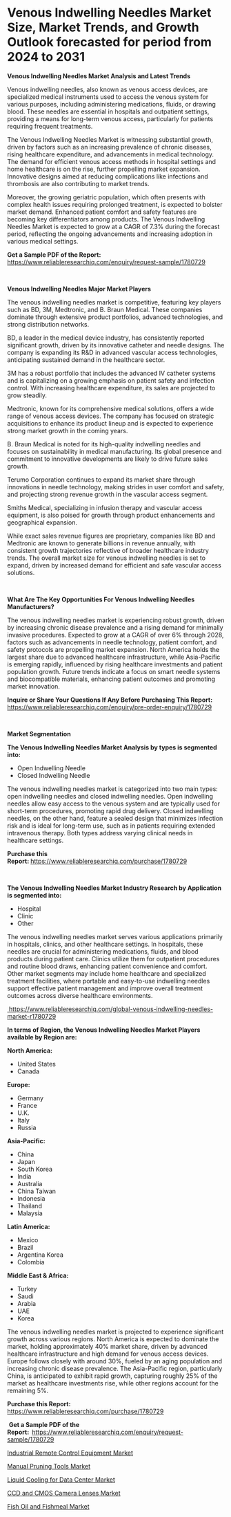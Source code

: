<p><h1>Venous Indwelling Needles Market Size, Market Trends, and Growth Outlook forecasted for period from 2024 to 2031</h1></p><p><strong>Venous Indwelling Needles Market Analysis and Latest Trends</strong></p>
<p><p>Venous indwelling needles, also known as venous access devices, are specialized medical instruments used to access the venous system for various purposes, including administering medications, fluids, or drawing blood. These needles are essential in hospitals and outpatient settings, providing a means for long-term venous access, particularly for patients requiring frequent treatments.</p><p>The Venous Indwelling Needles Market is witnessing substantial growth, driven by factors such as an increasing prevalence of chronic diseases, rising healthcare expenditure, and advancements in medical technology. The demand for efficient venous access methods in hospital settings and home healthcare is on the rise, further propelling market expansion. Innovative designs aimed at reducing complications like infections and thrombosis are also contributing to market trends.</p><p>Moreover, the growing geriatric population, which often presents with complex health issues requiring prolonged treatment, is expected to bolster market demand. Enhanced patient comfort and safety features are becoming key differentiators among products. The Venous Indwelling Needles Market is expected to grow at a CAGR of 7.3% during the forecast period, reflecting the ongoing advancements and increasing adoption in various medical settings.</p></p>
<p><strong>Get a Sample PDF of the Report:&nbsp;</strong> <a href="https://www.reliableresearchiq.com/enquiry/request-sample/1780729?utm_campaign=1132&utm_medium=2&utm_source=Github&utm_content=ia&utm_term=13102024&utm_id=venous-indwelling-needles">https://www.reliableresearchiq.com/enquiry/request-sample/1780729</a></p>
<p>&nbsp;</p>
<p><strong>Venous Indwelling Needles Major Market Players</strong></p>
<p><p>The venous indwelling needles market is competitive, featuring key players such as BD, 3M, Medtronic, and B. Braun Medical. These companies dominate through extensive product portfolios, advanced technologies, and strong distribution networks.</p><p>BD, a leader in the medical device industry, has consistently reported significant growth, driven by its innovative catheter and needle designs. The company is expanding its R&D in advanced vascular access technologies, anticipating sustained demand in the healthcare sector.</p><p>3M has a robust portfolio that includes the advanced IV catheter systems and is capitalizing on a growing emphasis on patient safety and infection control. With increasing healthcare expenditure, its sales are projected to grow steadily.</p><p>Medtronic, known for its comprehensive medical solutions, offers a wide range of venous access devices. The company has focused on strategic acquisitions to enhance its product lineup and is expected to experience strong market growth in the coming years.</p><p>B. Braun Medical is noted for its high-quality indwelling needles and focuses on sustainability in medical manufacturing. Its global presence and commitment to innovative developments are likely to drive future sales growth.</p><p>Terumo Corporation continues to expand its market share through innovations in needle technology, making strides in user comfort and safety, and projecting strong revenue growth in the vascular access segment.</p><p>Smiths Medical, specializing in infusion therapy and vascular access equipment, is also poised for growth through product enhancements and geographical expansion.</p><p>While exact sales revenue figures are proprietary, companies like BD and Medtronic are known to generate billions in revenue annually, with consistent growth trajectories reflective of broader healthcare industry trends. The overall market size for venous indwelling needles is set to expand, driven by increased demand for efficient and safe vascular access solutions.</p></p>
<p>&nbsp;</p>
<p><strong>What Are The Key Opportunities For Venous Indwelling Needles Manufacturers?</strong></p>
<p><p>The venous indwelling needles market is experiencing robust growth, driven by increasing chronic disease prevalence and a rising demand for minimally invasive procedures. Expected to grow at a CAGR of over 6% through 2028, factors such as advancements in needle technology, patient comfort, and safety protocols are propelling market expansion. North America holds the largest share due to advanced healthcare infrastructure, while Asia-Pacific is emerging rapidly, influenced by rising healthcare investments and patient population growth. Future trends indicate a focus on smart needle systems and biocompatible materials, enhancing patient outcomes and promoting market innovation.</p></p>
<p><strong>Inquire or Share Your Questions If Any Before Purchasing This Report:</strong> <a href="https://www.reliableresearchiq.com/enquiry/pre-order-enquiry/1780729?utm_campaign=1132&utm_medium=2&utm_source=Github&utm_content=ia&utm_term=13102024&utm_id=venous-indwelling-needles">https://www.reliableresearchiq.com/enquiry/pre-order-enquiry/1780729</a></p>
<p>&nbsp;</p>
<p><strong>Market Segmentation</strong></p>
<p><strong>The Venous Indwelling Needles Market Analysis by types is segmented into:</strong></p>
<p><ul><li>Open Indwelling Needle</li><li>Closed Indwelling Needle</li></ul></p>
<p><p>The venous indwelling needles market is categorized into two main types: open indwelling needles and closed indwelling needles. Open indwelling needles allow easy access to the venous system and are typically used for short-term procedures, promoting rapid drug delivery. Closed indwelling needles, on the other hand, feature a sealed design that minimizes infection risk and is ideal for long-term use, such as in patients requiring extended intravenous therapy. Both types address varying clinical needs in healthcare settings.</p></p>
<p><strong>Purchase this Report:&nbsp;</strong><a href="https://www.reliableresearchiq.com/purchase/1780729?utm_campaign=1132&utm_medium=2&utm_source=Github&utm_content=ia&utm_term=13102024&utm_id=venous-indwelling-needles">https://www.reliableresearchiq.com/purchase/1780729</a></p>
<p>&nbsp;</p>
<p><strong>The Venous Indwelling Needles Market Industry Research by Application is segmented into:</strong></p>
<p><ul><li>Hospital</li><li>Clinic</li><li>Other</li></ul></p>
<p><p>The venous indwelling needles market serves various applications primarily in hospitals, clinics, and other healthcare settings. In hospitals, these needles are crucial for administering medications, fluids, and blood products during patient care. Clinics utilize them for outpatient procedures and routine blood draws, enhancing patient convenience and comfort. Other market segments may include home healthcare and specialized treatment facilities, where portable and easy-to-use indwelling needles support effective patient management and improve overall treatment outcomes across diverse healthcare environments.</p></p>
<p><a href="https://www.reliableresearchiq.com/global-venous-indwelling-needles-market-r1780729?utm_campaign=1132&utm_medium=2&utm_source=Github&utm_content=ia&utm_term=13102024&utm_id=venous-indwelling-needles">&nbsp;https://www.reliableresearchiq.com/global-venous-indwelling-needles-market-r1780729</a></p>
<p><strong>In terms of Region, the Venous Indwelling Needles Market Players available by Region are:</strong></p>
<p>
    <p> <strong> North America: </strong>
        <ul>
            <li>United States</li>
            <li>Canada</li>
        </ul>
        </p> 
    <p> <strong> Europe: </strong>
        <ul>
            <li>Germany</li>
            <li>France</li>
            <li>U.K.</li>
            <li>Italy</li>
            <li>Russia</li>
        </ul>
        </p> 
    <p> <strong> Asia-Pacific: </strong>
        <ul>
            <li>China</li>
            <li>Japan</li>
            <li>South Korea</li>
            <li>India</li>
            <li>Australia</li>
            <li>China Taiwan</li>
            <li>Indonesia</li>
            <li>Thailand</li>
            <li>Malaysia</li>
        </ul>
        </p> 
    <p> <strong> Latin America: </strong>
        <ul>
            <li>Mexico</li>
            <li>Brazil</li>
            <li>Argentina Korea</li>
            <li>Colombia</li>
        </ul>
        </p> 
    <p> <strong> Middle East & Africa: </strong>
        <ul>
            <li>Turkey</li>
            <li>Saudi</li>
            <li>Arabia</li>
            <li>UAE</li>
            <li>Korea</li>
        </ul>
    </p>
    </p>
<p><p>The venous indwelling needles market is projected to experience significant growth across various regions. North America is expected to dominate the market, holding approximately 40% market share, driven by advanced healthcare infrastructure and high demand for venous access devices. Europe follows closely with around 30%, fueled by an aging population and increasing chronic disease prevalence. The Asia-Pacific region, particularly China, is anticipated to exhibit rapid growth, capturing roughly 25% of the market as healthcare investments rise, while other regions account for the remaining 5%.</p></p>
<p><strong>Purchase this Report: </strong><a href="https://www.reliableresearchiq.com/purchase/1780729?utm_campaign=1132&utm_medium=2&utm_source=Github&utm_content=ia&utm_term=13102024&utm_id=venous-indwelling-needles">https://www.reliableresearchiq.com/purchase/1780729</a></p>
<p>&nbsp;<strong>Get a Sample PDF of the Report:&nbsp;&nbsp;</strong><a href="https://www.reliableresearchiq.com/enquiry/request-sample/1780729?utm_campaign=1132&utm_medium=2&utm_source=Github&utm_content=ia&utm_term=13102024&utm_id=venous-indwelling-needles">https://www.reliableresearchiq.com/enquiry/request-sample/1780729</a></p>
<p><strong></strong></p>
<p><p><a href="https://www.linkedin.com/pulse/industrial-remote-control-equipment-market-evolution-7qw2c?utm_campaign=1132&utm_medium=2&utm_source=Github&utm_content=ia&utm_term=13102024&utm_id=venous-indwelling-needles">Industrial Remote Control Equipment Market</a></p><p><a href="https://www.linkedin.com/pulse/manual-pruning-tools-market-trends-analysis-opportunities-challenges-ujbkf?utm_campaign=1132&utm_medium=2&utm_source=Github&utm_content=ia&utm_term=13102024&utm_id=venous-indwelling-needles">Manual Pruning Tools Market</a></p><p><a href="https://github.com/seraphinaqist/Market-Research-Report-List-1/blob/main/liquid-cooling-for-data-center-market.md?utm_campaign=1132&utm_medium=2&utm_source=Github&utm_content=ia&utm_term=13102024&utm_id=venous-indwelling-needles">Liquid Cooling for Data Center Market</a></p><p><a href="https://www.linkedin.com/pulse/pioneering-growth-analyzing-global-ccd-cmos-camera-lenses-myzme?utm_campaign=1132&utm_medium=2&utm_source=Github&utm_content=ia&utm_term=13102024&utm_id=venous-indwelling-needles">CCD and CMOS Camera Lenses Market</a></p><p><a href="https://github.com/stumpefzclearez/Market-Research-Report-List-1/blob/main/fish-oil-and-fishmeal-market.md?utm_campaign=1132&utm_medium=2&utm_source=Github&utm_content=ia&utm_term=13102024&utm_id=venous-indwelling-needles">Fish Oil and Fishmeal Market</a></p></p>